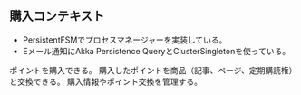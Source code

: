 ## 購入コンテキスト

 - PersistentFSMでプロセスマネージャーを実装している。
 - Eメール通知にAkka Persistence QueryとClusterSingletonを使っている。

ポイントを購入できる。
購入したポイントを商品（記事、ページ、定期購読権）と交換できる。
購入情報やポイント交換を管理する。